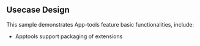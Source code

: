 ## Usecase Design

This sample demonstrates App-tools feature basic functionalities, include:

* Apptools support packaging of extensions
